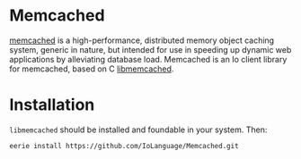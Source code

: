 # Memcached 
<a href="http://www.danga.com/memcached/">memcached</a> is a high-performance,
distributed memory object caching system, generic in nature,
but intended for use in speeding up dynamic web applications
by alleviating database load. Memcached is an Io client library for memcached,
based on C <a href="http://tangent.org/552/libmemcached.html">libmemcached</a>.

# Installation
`libmemcached` should be installed and foundable in your system. Then:
```
eerie install https://github.com/IoLanguage/Memcached.git
```
